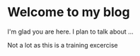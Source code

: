# Welcome to my blog

I'm glad you are here. I plan to talk about ...

Not a lot as this is a training excercise
